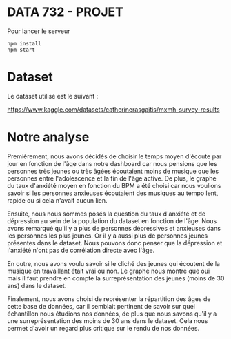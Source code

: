 # DATA 732 - PROJET

Pour lancer le serveur

```shell
npm install
npm start
```

# Dataset

Le dataset utilisé est le suivant :

https://www.kaggle.com/datasets/catherinerasgaitis/mxmh-survey-results


# Notre analyse

Premièrement, nous avons décidés de choisir le temps moyen d'écoute par jour en fonction de l'âge dans notre dashboard car nous pensions que les personnes très jeunes ou très âgées écoutaient moins de musique que les personnes entre l'adolescence et la fin de l'âge active.
De plus, le graphe du taux d'anxiété moyen en fonction du BPM a été choisi car nous voulions savoir si les personnes anxieuses écoutaient des musiques au tempo lent, rapide ou si cela n'avait aucun lien.

Ensuite, nous nous sommes posés la question du taux d'anxiété et de dépression au sein de la population du dataset en fonction de l'âge. 
Nous avons remarqué qu'il y a plus de personnes dépressives et anxieuses dans les personnes les plus jeunes. 
Or il y a aussi plus de personnes jeunes présentes dans le dataset.
Nous pouvons donc penser que la dépression et l'anxiété n'ont pas de corrélation directe avec l'âge.

En outre, nous avons voulu savoir si le cliché des jeunes qui écoutent de la musique en travaillant était vrai ou non. Le graphe nous montre que oui mais il faut prendre en compte la surreprésentation des jeunes (moins de 30 ans) dans le dataset.

Finalement, nous avons choisi de représenter la répartition des âges de cette base de données, car il semblait pertinent de savoir sur quel échantillon nous étudions nos données, de plus que nous savons qu'il y a une surreprésentation des moins de 30 ans dans le dataset.
Cela nous permet d'avoir un regard plus critique sur le rendu de nos données.
